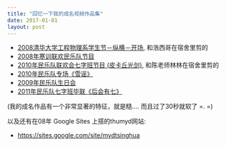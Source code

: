 ```yaml
---
title: "回忆一下我的成名视频作品集"
date: 2017-01-01
layout: post
---
```


 - [2008清华大学工程物理系学生节－纵横－开场](http://v.youku.com/v_show/id_XNTY4Njg5MTI=.html), 和浩西哥在宿舍里剪的
 - [2008年寒训联欢民乐队节目](http://v.youku.com/v_show/id_XNzM2OTg5NTI=.html)
 - [2010年民乐队联欢会七字班节目 (皮卡丘光剑)](http://v.youku.com/v_show/id_XMTc5MDU1OTQ0.html), 和陈老师林林在宿舍里剪的
 - [2010年民乐队专场《雪谣》](http://v.youku.com/v_show/id_XMTQwNDA3NDgw.html)
 - [2009年民乐队生日会](http://v.youku.com/v_show/id_XMTMxMTcyOTgw.html)
 - [2011年民乐队七字班毕联《后会有七》](http://v.youku.com/v_show/id_XNDM0ODg5MDA4.html)

(我的成名作品有一个非常显著的特征，就是糙....  而且过了30秒就软了 =. =)

以及还有在08年 Google Sites 上搭的thumyd网站: 

 - <https://sites.google.com/site/mydtsinghua>
